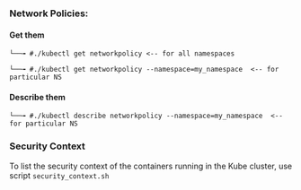 

### Network Policies:
 #### Get them

    └──╼ #./kubectl get networkpolicy <-- for all namespaces
    
    └──╼ #./kubectl get networkpolicy --namespace=my_namespace  <-- for particular NS

 #### Describe them
      
    └──╼ #./kubectl describe networkpolicy --namespace=my_namespace  <-- for particular NS


### Security Context 

   To list the security context of the containers running in the Kube cluster, use script `security_context.sh`

